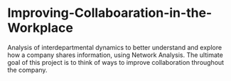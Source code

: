 # Improving-Collaboaration-in-the-Workplace
Analysis of interdepartmental dynamics to better understand and explore how a company shares information, using Network Analysis.  The ultimate goal of this project is to think of ways to improve collaboration throughout the company. 
